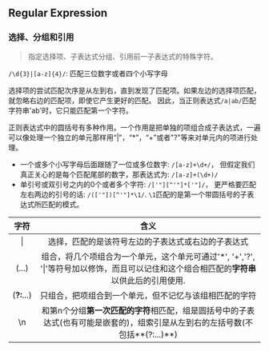## Regular Expression

### 选择、分组和引用

> 指定选择项、子表达式分组、引用前一子表达式的特殊字符。

`/\d{3}|[a-z]{4}/`: 匹配三位数字或者四个小写字母

选择项的尝试匹配次序是从左到右，直到发现了匹配项。如果左边的选择项匹配，就忽略右边的匹配项，即使它产生更好的匹配。 因此，当正则表达式`/a|ab/`匹配字符串'ab'时，它只能匹配第一个字符。

正则表达式中的圆括号有多种作用。一个作用是把单独的项组合成子表达式，一遍可以像处理一个独立的单元那样用“|”，“*”，“+”或者"?"等来对单元内的项进行处理。



- 一个或多个小写字母后面跟随了一位或多位数字: `/[a-z]+\d+/`， 但假定我们真正关心的是每个匹配尾部的数字，那表达式为: `/[a-z]+(\d+)/`
- 单引号或双引号之内的0个或者多个字符: `/['"][^'"]*['"]/`， 更严格要匹配左右两边的引号的话: `/(['"])[^'"]*\1/`. `\1`匹配的是第一个带圆括号的子表达式所匹配的模式。

|    字符     |                             含义                             |
| :---------: | :----------------------------------------------------------: |
|     \|      |      选择，匹配的是该符号左边的子表达式或右边的子表达式      |
|    (...)    | 组合，将几个项组合为一个单元，这个单元可通过'*', '+','?', '\|'等符号加以修饰，而且可以记住和这个组合相匹配的**字符串**以供此后的引用使用. |
| (**?:**...) |    只组合，把项组合到一个单元，但不记忆与该组相匹配的字符    |
|     \n      | 和第n个分组**第一次匹配的字符**相匹配，组是圆括号中的子表达式(也有可能是嵌套的)，组索引是从左到右的左括号数(不包括**(?:...)**) |

